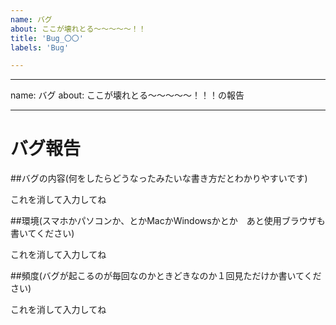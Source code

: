 ```yaml
---
name: バグ
about: ここが壊れとる～～～～～！！
title: 'Bug_〇〇'
labels: 'Bug'

---
```


---
name: バグ
about: ここが壊れとる～～～～～！！！の報告

---
# バグ報告

##バグの内容(何をしたらどうなったみたいな書き方だとわかりやすいです)

これを消して入力してね

##環境(スマホかパソコンか、とかMacかWindowsかとか　あと使用ブラウザも書いてください)

これを消して入力してね

##頻度(バグが起こるのが毎回なのかときどきなのか１回見ただけか書いてください)

これを消して入力してね

